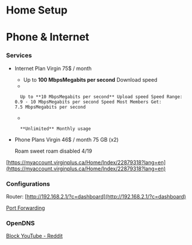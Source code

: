 # Home Setup

# Phone & Internet

### Services

- Internet Plan Virgin 75$ / month
    - Up to **100 MbpsMegabits per second** Download speed
    - 
        
        Up to **10 MbpsMegabits per second** Upload speed Speed Range: 0.9 - 10 MbpsMegabits per second Speed Most Members Get: 7.5 MbpsMegabits per second
        
    - 
        
        **Unlimited** Monthly usage
        
- Phone Plans Virgin 46$ / month 75 GB (x2)
    
    Roam sweet roam disabled 4/19
    

[https://myaccount.virginplus.ca/Home/Index/22879318?lang=en](https://myaccount.virginplus.ca/Home/Index/22879318?lang=en)

### Configurations

Router: [http://192.168.2.1/?c=dashboard](http://192.168.2.1/?c=dashboard)

[Port Forwarding](Port%20Forwarding%203efb32a975c54646b5298166aeed6ec3.md)

### OpenDNS

[Block YouTube - Reddit](Block%20YouTube%20-%20Reddit%202b126fa1710740e486d8d941509eed13.md)